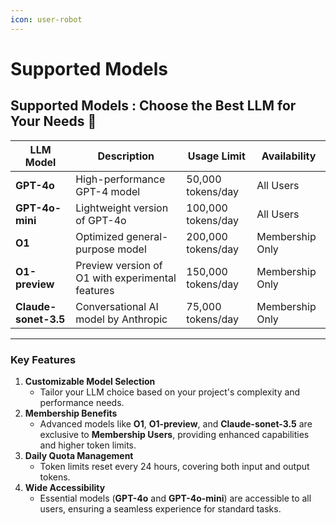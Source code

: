 ```yaml
---
icon: user-robot
---
```


# Supported Models

## Supported Models : Choose the Best LLM for Your Needs 🚀

| LLM Model            | Description                                      | Usage Limit        | Availability    |
| -------------------- | ------------------------------------------------ | ------------------ | --------------- |
| **GPT-4o**           | High-performance GPT-4 model                     | 50,000 tokens/day  | All Users       |
| **GPT-4o-mini**      | Lightweight version of GPT-4o                    | 100,000 tokens/day | All Users       |
| **O1**               | Optimized general-purpose model                  | 200,000 tokens/day | Membership Only |
| **O1-preview**       | Preview version of O1 with experimental features | 150,000 tokens/day | Membership Only |
| **Claude-sonet-3.5** | Conversational AI model by Anthropic             | 75,000 tokens/day  | Membership Only |

***

### **Key Features**

1. **Customizable Model Selection**
   * Tailor your LLM choice based on your project's complexity and performance needs.
2. **Membership Benefits**
   * Advanced models like **O1**, **O1-preview**, and **Claude-sonet-3.5** are exclusive to **Membership Users**, providing enhanced capabilities and higher token limits.
3. **Daily Quota Management**
   * Token limits reset every 24 hours, covering both input and output tokens.
4. **Wide Accessibility**
   * Essential models (**GPT-4o** and **GPT-4o-mini**) are accessible to all users, ensuring a seamless experience for standard tasks.
